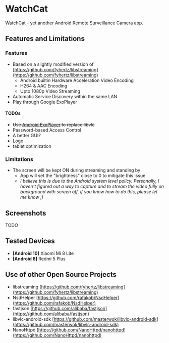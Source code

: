 
# WatchCat
WatchCat - yet another Android Remote Surveillance Camera app.

## Features and Limitations
### Features
 * Based on a slightly modified version of [https://github.com/fyhertz/libstreaming](https://github.com/fyhertz/libstreaming)
	 * Android builtin Hardware Acceleration Video Encoding
	 * H264 & AAC Encoding
	 * Upto 1080p Video Streaming
* Automatic Service Discovery within the same LAN
* Play through Google ExoPlayer
#### TODOs
* ~~Use [Android ExoPlayer](https://github.com/google/ExoPlayer) to replace libvlc~~
* Password-based Access Control
* A better GUI?
* Logo
* tablet optimization

### Limitations
* The screen will be kept ON during streaming and standing by
	* App will set the "brightness" close to 0 to mitigate this issue
	* _I believe this is due to the Android system level policy. Personally, I haven't figured out a way to capture and to stream the video fully on background with screen off, if you know how to do this, please let me know ;)_

## Screenshots
TODO

## Tested Devices
* **[Android 10]** Xiaomi Mi 8 Lite
* **[Android 8]** Redmi 5 Plus

## Use of other Open Source Projects
* libstreaming [https://github.com/fyhertz/libstreaming](https://github.com/fyhertz/libstreaming)
* NsdHelper [https://github.com/rafakob/NsdHelper](https://github.com/rafakob/NsdHelper)
* fastjson [https://github.com/alibaba/fastjson](https://github.com/alibaba/fastjson)
* libvlc-android-sdk [https://github.com/masterwok/libvlc-android-sdk](https://github.com/masterwok/libvlc-android-sdk)
* NanoHttpd [https://github.com/NanoHttpd/nanohttpd](https://github.com/NanoHttpd/nanohttpd)
